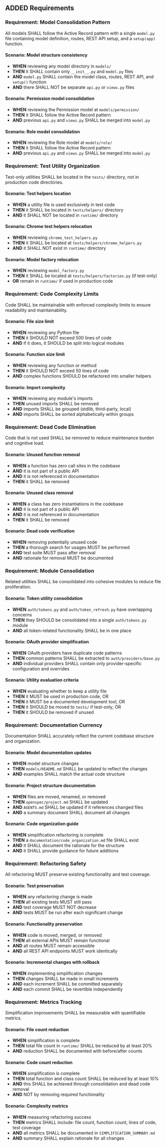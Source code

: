 ## ADDED Requirements

### Requirement: Model Consolidation Pattern
All models SHALL follow the Active Record pattern with a single `model.py` file containing model definition, routes, REST API setup, and a `setup(app)` function.

#### Scenario: Model structure consistency
- **WHEN** reviewing any model directory in `models/`
- **THEN** it SHALL contain only `__init__.py` and `model.py` files
- **AND** `model.py` SHALL contain the model class, routes, REST API, and `setup()` function
- **AND** there SHALL NOT be separate `api.py` or `views.py` files

#### Scenario: Permission model consolidation
- **WHEN** reviewing the Permission model at `models/permission/`
- **THEN** it SHALL follow the Active Record pattern
- **AND** previous `api.py` and `views.py` SHALL be merged into `model.py`

#### Scenario: Role model consolidation  
- **WHEN** reviewing the Role model at `models/role/`
- **THEN** it SHALL follow the Active Record pattern
- **AND** previous `api.py` and `views.py` SHALL be merged into `model.py`

### Requirement: Test Utility Organization
Test-only utilities SHALL be located in the `tests/` directory, not in production code directories.

#### Scenario: Test helpers location
- **WHEN** a utility file is used exclusively in test code
- **THEN** it SHALL be located in `tests/helpers/` directory
- **AND** it SHALL NOT be located in `runtime/` directory

#### Scenario: Chrome test helpers relocation
- **WHEN** reviewing `chrome_test_helpers.py`
- **THEN** it SHALL be located at `tests/helpers/chrome_helpers.py`
- **AND** it SHALL NOT exist in `runtime/` directory

#### Scenario: Model factory relocation
- **WHEN** reviewing `model_factory.py`
- **THEN** it SHALL be located at `tests/helpers/factories.py` (if test-only)
- **OR** remain in `runtime/` if used in production code

### Requirement: Code Complexity Limits
Code SHALL be maintainable with enforced complexity limits to ensure readability and maintainability.

#### Scenario: File size limit
- **WHEN** reviewing any Python file
- **THEN** it SHOULD NOT exceed 500 lines of code
- **AND** if it does, it SHOULD be split into logical modules

#### Scenario: Function size limit
- **WHEN** reviewing any function or method
- **THEN** it SHOULD NOT exceed 50 lines of code
- **AND** complex functions SHOULD be refactored into smaller helpers

#### Scenario: Import complexity
- **WHEN** reviewing any module's imports
- **THEN** unused imports SHALL be removed
- **AND** imports SHALL be grouped (stdlib, third-party, local)
- **AND** imports SHALL be sorted alphabetically within groups

### Requirement: Dead Code Elimination
Code that is not used SHALL be removed to reduce maintenance burden and cognitive load.

#### Scenario: Unused function removal
- **WHEN** a function has zero call sites in the codebase
- **AND** it is not part of a public API
- **AND** it is not referenced in documentation
- **THEN** it SHALL be removed

#### Scenario: Unused class removal
- **WHEN** a class has zero instantiations in the codebase
- **AND** it is not part of a public API  
- **AND** it is not referenced in documentation
- **THEN** it SHALL be removed

#### Scenario: Dead code verification
- **WHEN** removing potentially unused code
- **THEN** a thorough search for usages MUST be performed
- **AND** test suite MUST pass after removal
- **AND** rationale for removal MUST be documented

### Requirement: Module Consolidation
Related utilities SHALL be consolidated into cohesive modules to reduce file proliferation.

#### Scenario: Token utility consolidation
- **WHEN** `auth/tokens.py` and `auth/token_refresh.py` have overlapping concerns
- **THEN** they SHOULD be consolidated into a single `auth/tokens.py` module
- **AND** all token-related functionality SHALL be in one place

#### Scenario: OAuth provider simplification
- **WHEN** OAuth providers have duplicate code patterns
- **THEN** common patterns SHALL be extracted to `auth/providers/base.py`
- **AND** individual providers SHALL contain only provider-specific configuration and overrides

#### Scenario: Utility evaluation criteria
- **WHEN** evaluating whether to keep a utility file
- **THEN** it MUST be used in production code, OR
- **THEN** it MUST be a documented development tool, OR
- **THEN** it SHOULD be moved to `tests/` if test-only, OR
- **THEN** it SHOULD be removed if unused

### Requirement: Documentation Currency
Documentation SHALL accurately reflect the current codebase structure and organization.

#### Scenario: Model documentation updates
- **WHEN** model structure changes
- **THEN** `models/README.md` SHALL be updated to reflect the changes
- **AND** examples SHALL match the actual code structure

#### Scenario: Project structure documentation
- **WHEN** files are moved, renamed, or removed
- **THEN** `openspec/project.md` SHALL be updated
- **AND** `AGENTS.md` SHALL be updated if it references changed files
- **AND** a summary document SHALL document all changes

#### Scenario: Code organization guide
- **WHEN** simplification refactoring is complete
- **THEN** a `documentation/code_organization.md` file SHALL exist
- **AND** it SHALL document the rationale for the structure
- **AND** it SHALL provide guidance for future additions

### Requirement: Refactoring Safety
All refactoring MUST preserve existing functionality and test coverage.

#### Scenario: Test preservation
- **WHEN** any refactoring change is made
- **THEN** all existing tests MUST still pass
- **AND** test coverage MUST NOT decrease
- **AND** tests MUST be run after each significant change

#### Scenario: Functionality preservation  
- **WHEN** code is moved, merged, or removed
- **THEN** all external APIs MUST remain functional
- **AND** all routes MUST remain accessible
- **AND** all REST API endpoints MUST work identically

#### Scenario: Incremental changes with rollback
- **WHEN** implementing simplification changes
- **THEN** changes SHALL be made in small increments
- **AND** each increment SHALL be committed separately
- **AND** each commit SHALL be revertible independently

### Requirement: Metrics Tracking
Simplification improvements SHALL be measurable with quantifiable metrics.

#### Scenario: File count reduction
- **WHEN** simplification is complete
- **THEN** total file count in `runtime/` SHALL be reduced by at least 20%
- **AND** reduction SHALL be documented with before/after counts

#### Scenario: Code count reduction
- **WHEN** simplification is complete  
- **THEN** total function and class count SHALL be reduced by at least 10%
- **AND** this SHALL be achieved through consolidation and dead code removal
- **AND** NOT by removing required functionality

#### Scenario: Complexity metrics
- **WHEN** measuring refactoring success
- **THEN** metrics SHALL include: file count, function count, lines of code, test coverage
- **AND** all metrics SHALL be documented in `SIMPLIFICATION_SUMMARY.md`
- **AND** summary SHALL explain rationale for all changes

